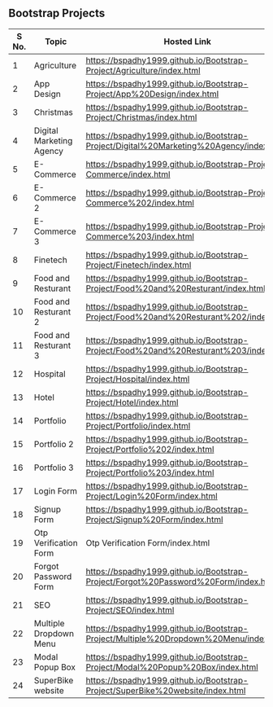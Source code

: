 ## Bootstrap Projects

| S No. | Topic | Hosted Link |
| ----- | ----- | ----------- |
| 1     | Agriculture   | https://bspadhy1999.github.io/Bootstrap-Project/Agriculture/index.html |
| 2     | App Design   | https://bspadhy1999.github.io/Bootstrap-Project/App%20Design/index.html |
| 3     | Christmas   | https://bspadhy1999.github.io/Bootstrap-Project/Christmas/index.html |
| 4     | Digital Marketing Agency   | https://bspadhy1999.github.io/Bootstrap-Project/Digital%20Marketing%20Agency/index.html |
| 5     | E-Commerce   | https://bspadhy1999.github.io/Bootstrap-Project/E-Commerce/index.html |
| 6     | E-Commerce 2   | https://bspadhy1999.github.io/Bootstrap-Project/E-Commerce%202/index.html |
| 7     | E-Commerce 3   | https://bspadhy1999.github.io/Bootstrap-Project/E-Commerce%203/index.html |
| 8     | Finetech   | https://bspadhy1999.github.io/Bootstrap-Project/Finetech/index.html |
| 9     | Food and Resturant   | https://bspadhy1999.github.io/Bootstrap-Project/Food%20and%20Resturant/index.html |
| 10    | Food and Resturant 2   | https://bspadhy1999.github.io/Bootstrap-Project/Food%20and%20Resturant%202/index.html |
| 11    | Food and Resturant 3   | https://bspadhy1999.github.io/Bootstrap-Project/Food%20and%20Resturant%203/index.html |
| 12    | Hospital   | https://bspadhy1999.github.io/Bootstrap-Project/Hospital/index.html |
| 13    | Hotel   | https://bspadhy1999.github.io/Bootstrap-Project/Hotel/index.html |
| 14    | Portfolio   | https://bspadhy1999.github.io/Bootstrap-Project/Portfolio/index.html |
| 15    | Portfolio 2   | https://bspadhy1999.github.io/Bootstrap-Project/Portfolio%202/index.html |
| 16     | Portfolio 3   | https://bspadhy1999.github.io/Bootstrap-Project/Portfolio%203/index.html |
| 17     | Login Form   | https://bspadhy1999.github.io/Bootstrap-Project/Login%20Form/index.html |
| 18     | Signup Form   | https://bspadhy1999.github.io/Bootstrap-Project/Signup%20Form/index.html |
| 19     | Otp Verification Form   | Otp Verification Form/index.html |
| 20     | Forgot Password Form   | https://bspadhy1999.github.io/Bootstrap-Project/Forgot%20Password%20Form/index.html |
| 21     | SEO   | https://bspadhy1999.github.io/Bootstrap-Project/SEO/index.html |
| 22     | Multiple Dropdown Menu  | https://bspadhy1999.github.io/Bootstrap-Project/Multiple%20Dropdown%20Menu/index.html |
| 23    | Modal Popup Box   | https://bspadhy1999.github.io/Bootstrap-Project/Modal%20Popup%20Box/index.html |
| 24    | SuperBike website  | https://bspadhy1999.github.io/Bootstrap-Project/SuperBike%20website/index.html |
